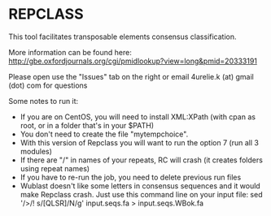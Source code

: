 # REPCLASS
This tool facilitates transposable elements consensus classification.

More information can be found here:
http://gbe.oxfordjournals.org/cgi/pmidlookup?view=long&pmid=20333191


Please open use the "Issues" tab on the right or email 4urelie.k (at) gmail (dot) com for questions


Some notes to run it:
 - If you are on CentOS, you will need to install XML:XPath (with cpan as root, or in a folder that's in your $PATH)
 - You don't need to create the file "mytempchoice". 
 - With this version of Repclass you will want to run the option 7 (run all 3 modules)
 - If there are "/" in names of your repeats, RC will crash (it creates folders using repeat names)
 - If you have to re-run the job, you need to delete previous run files
 - Wublast doesn't like some letters in consensus sequences and it would make Repclass crash. Just use this command line on your input file: sed '/>/! s/[QLSR]/N/g' input.seqs.fa > input.seqs.WBok.fa
